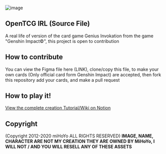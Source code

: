 ![image](https://github.com/CroissantDuNord/OpenTCG/assets/79372025/6c1abeec-cadd-47cc-8650-6fcc32a9d3c3)


## OpenTCG IRL (Source File)
A real life of version of the card game Genius Invokation from the game "Genshin Impact©", this project is open to contribution

## How to contribute
You can view the Figma file here (LINK), clone/copy this file, to make your own cards (Only official card form Genshin Impact) are accepted, then fork this repository add your cards, and make a pull request 

## How to play it!
[View the complete creation Tutorial/Wiki on Notion](https://nt-gr.notion.site/OpenTCG-Wiki-EN-23dc308c28c4448abede7f2bbe204c0b?pvs=4)


## Copyright
(Copyright 2012-2020 miHoYo ALL RIGHTS RESERVED)
**IMAGE, NAME, CHARACTER ARE NOT MY CREATION THEY ARE OWNED BY MiHoYo, I WILL NOT / AND YOU WILL RESELL ANY OF THESE ASSETS**

